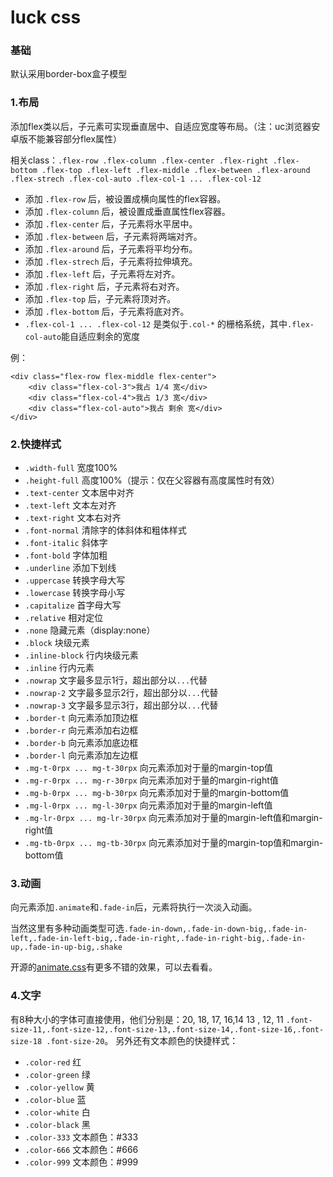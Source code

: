 # luck css 

### 基础
默认采用border-box盒子模型

### 1.布局

添加flex类以后，子元素可实现垂直居中、自适应宽度等布局。（注：uc浏览器安卓版不能兼容部分flex属性）

相关class：`.flex-row .flex-column .flex-center .flex-right .flex-bottom .flex-top .flex-left .flex-middle .flex-between .flex-around .flex-strech .flex-col-auto .flex-col-1 ... .flex-col-12`

- 添加 `.flex-row` 后，被设置成横向属性的flex容器。
- 添加 `.flex-column` 后，被设置成垂直属性flex容器。
- 添加 `.flex-center` 后，子元素将水平居中。
- 添加 `.flex-between` 后，子元素将两端对齐。
- 添加 `.flex-around` 后，子元素将平均分布。
- 添加 `.flex-strech` 后，子元素将拉伸填充。
- 添加 `.flex-left` 后，子元素将左对齐。
- 添加 `.flex-right` 后，子元素将右对齐。
- 添加 `.flex-top` 后，子元素将顶对齐。
- 添加 `.flex-bottom` 后，子元素将底对齐。
- `.flex-col-1 ... .flex-col-12` 是类似于`.col-*` 的栅格系统，其中`.flex-col-auto`能自适应剩余的宽度

例：
        
    <div class="flex-row flex-middle flex-center">
        <div class="flex-col-3">我占 1/4 宽</div>
        <div class="flex-col-4">我占 1/3 宽</div>
        <div class="flex-col-auto">我占 剩余 宽</div>
    </div>
    
    


### 2.快捷样式

- `.width-full` 宽度100%
- `.height-full` 高度100%（提示：仅在父容器有高度属性时有效）
- `.text-center` 文本居中对齐
- `.text-left` 文本左对齐
- `.text-right` 文本右对齐
- `.font-normal` 清除字的体斜体和粗体样式
- `.font-italic` 斜体字
- `.font-bold` 字体加粗
- `.underline` 添加下划线
- `.uppercase` 转换字母大写
- `.lowercase` 转换字母小写
- `.capitalize` 首字母大写
- `.relative` 相对定位
- `.none` 隐藏元素（display:none）
- `.block` 块级元素
- `.inline-block` 行内块级元素
- `.inline` 行内元素
- `.nowrap` 文字最多显示1行，超出部分以`...`代替
- `.nowrap-2` 文字最多显示2行，超出部分以`...`代替
- `.nowrap-3` 文字最多显示3行，超出部分以`...`代替
- `.border-t` 向元素添加顶边框
- `.border-r` 向元素添加右边框
- `.border-b` 向元素添加底边框
- `.border-l` 向元素添加左边框
- `.mg-t-0rpx ... mg-t-30rpx` 向元素添加对于量的margin-top值
- `.mg-r-0rpx ... mg-r-30rpx` 向元素添加对于量的margin-right值
- `.mg-b-0rpx ... mg-b-30rpx` 向元素添加对于量的margin-bottom值
- `.mg-l-0rpx ... mg-l-30rpx` 向元素添加对于量的margin-left值
- `.mg-lr-0rpx ... mg-lr-30rpx` 向元素添加对于量的margin-left值和margin-right值
- `.mg-tb-0rpx ... mg-tb-30rpx` 向元素添加对于量的margin-top值和margin-bottom值


### 3.动画
向元素添加`.animate`和`.fade-in`后，元素将执行一次淡入动画。

当然这里有多种动画类型可选`.fade-in-down,.fade-in-down-big,.fade-in-left,.fade-in-left-big,.fade-in-right,.fade-in-right-big,.fade-in-up,.fade-in-up-big,.shake`

开源的[animate.css](https://github.com/daneden/animate.css)有更多不错的效果，可以去看看。

### 4.文字
有8种大小的字体可直接使用，他们分别是：20, 18, 17, 16,14 13 , 12, 11
`.font-size-11,.font-size-12,.font-size-13,.font-size-14,.font-size-16,.font-size-18 .font-size-20`。 
另外还有文本颜色的快捷样式：
- `.color-red` 红
- `.color-green` 绿
- `.color-yellow` 黄
- `.color-blue` 蓝
- `.color-white` 白
- `.color-black` 黑
- `.color-333` 文本颜色：#333
- `.color-666` 文本颜色：#666
- `.color-999` 文本颜色：#999